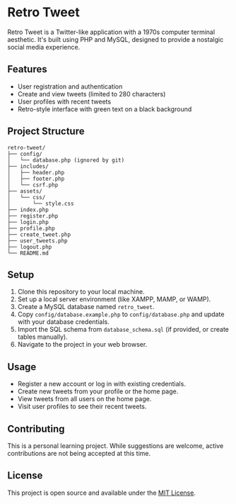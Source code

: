 # Retro Tweet

Retro Tweet is a Twitter-like application with a 1970s computer terminal aesthetic. It's built using PHP and MySQL, designed to provide a nostalgic social media experience.

## Features

- User registration and authentication
- Create and view tweets (limited to 280 characters)
- User profiles with recent tweets
- Retro-style interface with green text on a black background

## Project Structure

```
retro-tweet/
├── config/
│   └── database.php (ignored by git)
├── includes/
│   ├── header.php
│   ├── footer.php
│   └── csrf.php
├── assets/
│   └── css/
│       └── style.css
├── index.php
├── register.php
├── login.php
├── profile.php
├── create_tweet.php
├── user_tweets.php
├── logout.php
└── README.md
```

## Setup

1. Clone this repository to your local machine.
2. Set up a local server environment (like XAMPP, MAMP, or WAMP).
3. Create a MySQL database named `retro_tweet`.
4. Copy `config/database.example.php` to `config/database.php` and update with your database credentials.
5. Import the SQL schema from `database_schema.sql` (if provided, or create tables manually).
6. Navigate to the project in your web browser.

## Usage

- Register a new account or log in with existing credentials.
- Create new tweets from your profile or the home page.
- View tweets from all users on the home page.
- Visit user profiles to see their recent tweets.

## Contributing

This is a personal learning project. While suggestions are welcome, active contributions are not being accepted at this time.

## License

This project is open source and available under the [MIT License](LICENSE).
